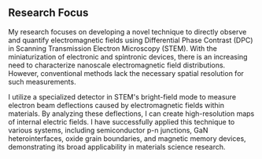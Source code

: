## Research Focus

My research focuses on developing a novel technique to directly observe and quantify electromagnetic fields using Differential Phase Contrast (DPC) in Scanning Transmission Electron Microscopy (STEM). With the miniaturization of electronic and spintronic devices, there is an increasing need to characterize nanoscale electromagnetic field distributions. However, conventional methods lack the necessary spatial resolution for such measurements.

I utilize a specialized detector in STEM's bright-field mode to measure electron beam deflections caused by electromagnetic fields within materials. By analyzing these deflections, I can create high-resolution maps of internal electric fields. I have successfully applied this technique to various systems, including semiconductor p-n junctions, GaN heterointerfaces, oxide grain boundaries, and magnetic memory devices, demonstrating its broad applicability in materials science research.
